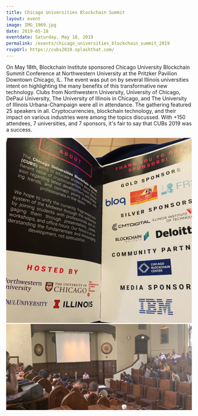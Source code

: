 ```yaml
---
title: Chicago Universities Blockchain Summit
layout: event
image: IMG_1969.jpg
date: 2019-05-18
eventdate: Saturday, May 18, 2019
permalink: /events/chicago_universities_blockchain_summit_2019
rsvpUrl: https://cubs2019.splashthat.com/
---
```

On May 18th, Blockchain Institute sponsored Chicago University Blockchain Summit Conference at Northwestern University at the Pritzker Pavilion Downtown Chicago, IL. The event was put on by several Illinois universities intent on highlighting the many benefits of this transformative new technology. Clubs from Northwestern University, University of Chicago, DePaul University, The University of Illinois in Chicago, and The University of Illinois Urbana-Champaign were all in attendance. The gathering featured 25 speakers in all. Cryptocurrencies, blockchain technology, and their impact on various industries were among the topics discussed. With +150 attendees, 7 universities, and 7 sponsors, it's fair to say that CUBs 2019 was a success.

<img src="/assets/img/FEEB3910-847B-439C-AE23-0FF1DE047943.jpg"> 

<img src="/assets/img/IMG_1969.jpg">
